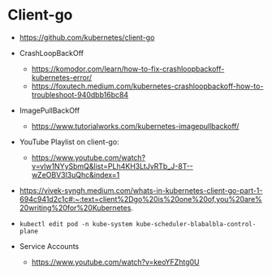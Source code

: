 # Client-go

- https://github.com/kubernetes/client-go
- CrashLoopBackOff 
    - https://komodor.com/learn/how-to-fix-crashloopbackoff-kubernetes-error/
    - https://foxutech.medium.com/kubernetes-crashloopbackoff-how-to-troubleshoot-940dbb16bc84
- ImagePullBackOff
    - https://www.tutorialworks.com/kubernetes-imagepullbackoff/

- YouTube Playlist on client-go:
  - https://www.youtube.com/watch?v=vlw1NYySbmQ&list=PLh4KH3LtJvRTb_J-8T--wZeOBV3l3uQhc&index=1
- https://vivek-syngh.medium.com/whats-in-kubernetes-client-go-part-1-694c941d2c1c#:~:text=client%2Dgo%20is%20one%20of,you%20are%20writing%20for%20Kubernetes.
- ```kubectl edit pod -n kube-system kube-scheduler-blabalbla-control-plane```
- Service Accounts
  - https://www.youtube.com/watch?v=keoYFZhtg0U